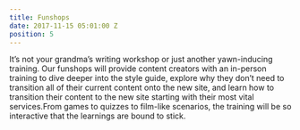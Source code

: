 ```yaml
---
title: Funshops
date: 2017-11-15 05:01:00 Z
position: 5
---
```


It’s not your grandma’s writing workshop or just another yawn-inducing training. Our funshops will provide content creators with an in-person training to dive deeper into the style guide, explore why they don’t need to transition all of their current content onto the new site, and learn how to transition their content to the new site starting with their most vital services.From games to quizzes to film-like scenarios, the training will be so interactive that the learnings are bound to stick. 
